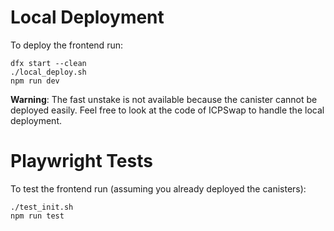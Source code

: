 # Local Deployment

To deploy the frontend run:
```
dfx start --clean
./local_deploy.sh
npm run dev
```

**Warning**: The fast unstake is not available because the canister cannot be deployed easily. Feel free to look at the code of ICPSwap to handle the local deployment.

# Playwright Tests

To test the frontend run (assuming you already deployed the canisters):
```
./test_init.sh
npm run test
```